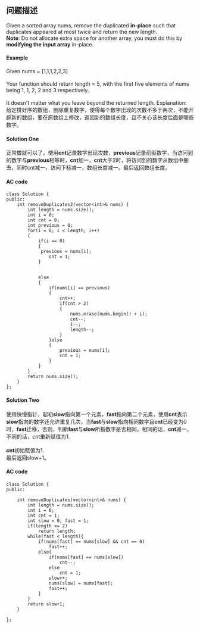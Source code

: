 ## 问题描述


<html>
Given a sorted array nums, remove the duplicated <b>in-place</b> such that duplicates appeared at most twice and return the new length.</br>
<b>Note</b>: Do not allocate extra space for another array, you must do this by <b>modifying the input array</b> in-place.
</html>


#### Example

Given nums = [1,1,1,2,2,3] </br>
<br>
Your function should return length = 5, with the first five elements of nums being 1, 1, 2, 2 and 3 respectively.<br>
<br>
It doesn't matter what you leave beyond the returned length.
Explanation: </br>
给定排好序的数组，删除重复数字，使得每个数字出现的次数不多于两次，不能开辟新的数组，要在原数组上修改，返回新的数组长度，且不关心该长度后面是哪些数字。



#### Solution One

正常做就可以了，使用**cnt**记录数字出现次数，**previous**记录前驱数字，当访问到的数字与**previous**相等时，**cnt**加一，**cnt**大于2时，将访问到的数字从数组中删去，同时cnt减一，访问下标减一，数组长度减一。最后返回数组长度。
#### AC code

```
class Solution {
public:
    int removeDuplicates2(vector<int>& nums) {
        int length = nums.size();
        int i = 0;
        int cnt = 0;
        int previous = 0;
        for(i = 0; i < length; i++)
        {
            if(i == 0)
            {
             previous = nums[i];
                cnt = 1;
            }
            
            
            else
            {
                if(nums[i] == previous)
                {
                    cnt++;
                    if(cnt > 2)
                    {
                        nums.erase(nums.begin() + i);
                        cnt--;
                        i--;
                        length--;
                    }
                }else
                {
                    previous = nums[i];
                    cnt = 1;
                }
            }
        }
        return nums.size();
    }
};
```

#### Solution Two
使用快慢指针，起初**slow**指向第一个元素，**fast**指向第二个元素，使用**cnt**表示**slow**指向的数字还允许重复几次，当**fast**与**slow**指向相同数字且**cnt**已经变为0时，**fast**迁移，否则，判断**fast**与**slow**所指数字是否相同，相同的话，**cnt**减一，不同的话，cnt重新赋值为1.<br>
<br>
**cnt**初始赋值为1.
<br>
最后返回slow+1。
#### AC code

```
class Solution {
public:

    int removeDuplicates(vector<int>& nums) {
        int length = nums.size();
        int i = 0;
        int cnt = 1;
        int slow = 0, fast = 1;
        if(length <= 2)
            return length;
        while(fast < length){
            if(nums[fast] == nums[slow] && cnt == 0)
                fast++;
            else{
                if(nums[fast] == nums[slow])
                    cnt--;
                else
                    cnt = 1;
                slow++;
                nums[slow] = nums[fast];
                fast++;
            }
        }
        return slow+1;
    }
    
};
```